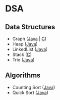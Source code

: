 # DSA

## Data Structures

- Graph ([Java](Java/Graph) | [C](C/Graph))
- Heap ([Java](Java/Heap))
- LinkedList ([Java](Java/LinkedList))
- Stack ([C](C/Stack))
- Trie ([Java](Java/Trie))

## Algorithms

- Counting Sort ([Java](Java/Sorting/countingSort.java))
- Quick Sort ([Java](Java/Sorting/quickSort.java))